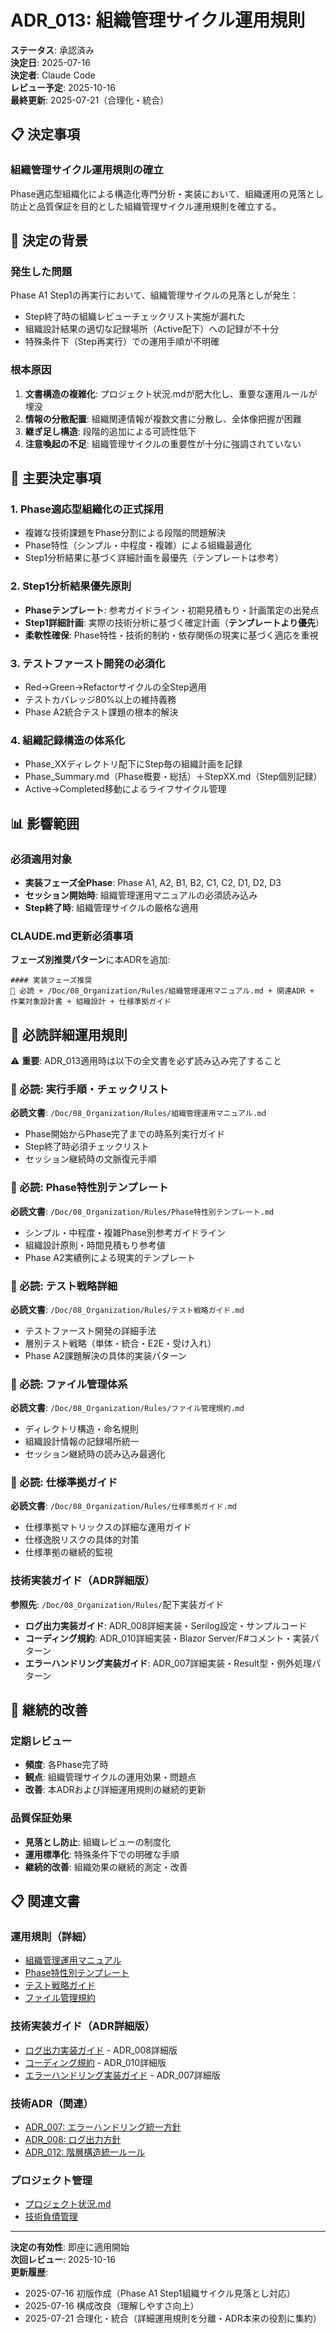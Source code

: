 # ADR_013: 組織管理サイクル運用規則

**ステータス**: 承認済み  
**決定日**: 2025-07-16  
**決定者**: Claude Code  
**レビュー予定**: 2025-10-16  
**最終更新**: 2025-07-21（合理化・統合）

## 📋 決定事項

### 組織管理サイクル運用規則の確立

Phase適応型組織化による構造化専門分析・実装において、組織運用の見落とし防止と品質保証を目的とした組織管理サイクル運用規則を確立する。

## 🎯 決定の背景

### 発生した問題

Phase A1 Step1の再実行において、組織管理サイクルの見落としが発生：
- Step終了時の組織レビューチェックリスト実施が漏れた
- 組織設計結果の適切な記録場所（Active配下）への記録が不十分
- 特殊条件下（Step再実行）での運用手順が不明確

### 根本原因

1. **文書構造の複雑化**: プロジェクト状況.mdが肥大化し、重要な運用ルールが埋没
2. **情報の分散配置**: 組織関連情報が複数文書に分散し、全体像把握が困難
3. **継ぎ足し構造**: 段階的追加による可読性低下
4. **注意喚起の不足**: 組織管理サイクルの重要性が十分に強調されていない

## 🔴 主要決定事項

### 1. Phase適応型組織化の正式採用
- 複雑な技術課題をPhase分割による段階的問題解決
- Phase特性（シンプル・中程度・複雑）による組織最適化
- Step1分析結果に基づく詳細計画を最優先（テンプレートは参考）

### 2. Step1分析結果優先原則
- **Phaseテンプレート**: 参考ガイドライン・初期見積もり・計画策定の出発点
- **Step1詳細計画**: 実際の技術分析に基づく確定計画（**テンプレートより優先**）
- **柔軟性確保**: Phase特性・技術的制約・依存関係の現実に基づく適応を重視

### 3. テストファースト開発の必須化
- Red→Green→Refactorサイクルの全Step適用
- テストカバレッジ80%以上の維持義務
- Phase A2統合テスト課題の根本的解決

### 4. 組織記録構造の体系化
- Phase_XXディレクトリ配下にStep毎の組織計画を記録
- Phase_Summary.md（Phase概要・総括）＋StepXX.md（Step個別記録）
- Active→Completed移動によるライフサイクル管理

## 📊 影響範囲

### 必須適用対象
- **実装フェーズ全Phase**: Phase A1, A2, B1, B2, C1, C2, D1, D2, D3
- **セッション開始時**: 組織管理運用マニュアルの必須読み込み
- **Step終了時**: 組織管理サイクルの厳格な適用

### CLAUDE.md更新必須事項
**フェーズ別推奨パターン**に本ADRを追加:
```
#### 実装フェーズ推奨
🔴 必読 + /Doc/08_Organization/Rules/組織管理運用マニュアル.md + 関連ADR + 作業対象設計書 + 組織設計 + 仕様準拠ガイド
```

## 🔴 必読詳細運用規則

⚠️ **重要**: ADR_013適用時は以下の全文書を必ず読み込み完了すること

### 🔴 必読: 実行手順・チェックリスト
**必読文書**: `/Doc/08_Organization/Rules/組織管理運用マニュアル.md`
- Phase開始からPhase完了までの時系列実行ガイド
- Step終了時必須チェックリスト
- セッション継続時の文脈復元手順

### 🔴 必読: Phase特性別テンプレート
**必読文書**: `/Doc/08_Organization/Rules/Phase特性別テンプレート.md`
- シンプル・中程度・複雑Phase別参考ガイドライン
- 組織設計原則・時間見積もり参考値
- Phase A2実績例による現実的テンプレート

### 🔴 必読: テスト戦略詳細
**必読文書**: `/Doc/08_Organization/Rules/テスト戦略ガイド.md`
- テストファースト開発の詳細手法
- 層別テスト戦略（単体・統合・E2E・受け入れ）
- Phase A2課題解決の具体的実装パターン

### 🔴 必読: ファイル管理体系
**必読文書**: `/Doc/08_Organization/Rules/ファイル管理規約.md`
- ディレクトリ構造・命名規則
- 組織設計情報の記録場所統一
- セッション継続時の読み込み最適化

### 🔴 必読: 仕様準拠ガイド
**必読文書**: `/Doc/08_Organization/Rules/仕様準拠ガイド.md`
- 仕様準拠マトリックスの詳細な運用ガイド
- 仕様逸脱リスクの具体的対策
- 仕様準拠の継続的監視

### 技術実装ガイド（ADR詳細版）
**参照先**: `/Doc/08_Organization/Rules/`配下実装ガイド
- **ログ出力実装ガイド**: ADR_008詳細実装・Serilog設定・サンプルコード
- **コーディング規約**: ADR_010詳細実装・Blazor Server/F#コメント・実装パターン
- **エラーハンドリング実装ガイド**: ADR_007詳細実装・Result型・例外処理パターン

## 🔄 継続的改善

### 定期レビュー
- **頻度**: 各Phase完了時
- **観点**: 組織管理サイクルの運用効果・問題点
- **改善**: 本ADRおよび詳細運用規則の継続的更新

### 品質保証効果
- **見落とし防止**: 組織レビューの制度化
- **運用標準化**: 特殊条件下での明確な手順
- **継続的改善**: 組織効果の継続的測定・改善

## 📋 関連文書

### 運用規則（詳細）
- [組織管理運用マニュアル](/Doc/08_Organization/Rules/組織管理運用マニュアル.md)
- [Phase特性別テンプレート](/Doc/08_Organization/Rules/Phase特性別テンプレート.md)
- [テスト戦略ガイド](/Doc/08_Organization/Rules/テスト戦略ガイド.md)
- [ファイル管理規約](/Doc/08_Organization/Rules/ファイル管理規約.md)

### 技術実装ガイド（ADR詳細版）
- [ログ出力実装ガイド](/Doc/08_Organization/Rules/ログ出力実装ガイド.md) - ADR_008詳細版
- [コーディング規約](/Doc/08_Organization/Rules/コーディング規約.md) - ADR_010詳細版
- [エラーハンドリング実装ガイド](/Doc/08_Organization/Rules/エラーハンドリング実装ガイド.md) - ADR_007詳細版

### 技術ADR（関連）
- [ADR_007: エラーハンドリング統一方針](/Doc/07_Decisions/ADR_007_エラーハンドリング統一方針.md)
- [ADR_008: ログ出力方針](/Doc/07_Decisions/ADR_008_ログ出力指針.md)
- [ADR_012: 階層構造統一ルール](/Doc/07_Decisions/ADR_012_階層構造統一ルール.md)

### プロジェクト管理
- [プロジェクト状況.md](/Doc/プロジェクト状況.md)
- [技術負債管理](/Doc/10_Debt/)

---

**決定の有効性**: 即座に適用開始  
**次回レビュー**: 2025-10-16  
**更新履歴**: 
- 2025-07-16 初版作成（Phase A1 Step1組織サイクル見落とし対応）
- 2025-07-16 構成改良（理解しやすさ向上）
- 2025-07-21 合理化・統合（詳細運用規則を分離・ADR本来の役割に集約）